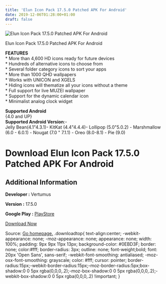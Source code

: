 ```yaml
---
title: 'Elun Icon Pack 17.5.0 Patched APK For Android'
date: 2019-12-06T01:28:00+01:00
draft: false
---
```


![Elun Icon Pack 17.5.0 Patched APK For Android](https://i2.wp.com/apkhome.net/wp-content/uploads/2019/12/Elun-Icon-Pack-17.5.0-Patched.png "Elun Icon Pack 17.5.0 Patched APK For Android")

  

Elun Icon Pack 17.5.0 Patched APK For Android

**FEATURES**  
\* More than 4,600 HD icons ready for future devices  
\* Hundreds of alternative icons to choose from  
\* Several folder category icons to sort your apps  
\* More than 1000 QHD wallpapers  
\* Works with UNICON and XGELS  
\* Hiding icons will thematize all your icons without a theme  
\* Full support for live MUZEI wallpaper  
\* Support for the dynamic calendar icon  
\* Minimalist analog clock widget

**Supported Android**  
{4.0 and UP}  
**Supported Android Version**:-  
Jelly Bean(4.1"4.3.1)- KitKat (4.4"4.4.4)- Lollipop (5.0"5.0.2) - Marshmallow (6.0 - 6.0.1) - Nougat (7.0 " 7.1.1) - Oreo (8.0-8.1) - Pie (9.0)

Download Elun Icon Pack 17.5.0 Patched APK For Android
======================================================

Additional Information
----------------------

**Developer :** Vertumus

**Version :** 17.5.0

**Google Play :** [PlayStore](https://play.google.com/store/apps/details?id=com.vertumus.elun)

  

[Download Now](https://store4app.co/post/elun-icon-pack-17-5-0-patched-apk-for-android_1575304703)

  
Source: [Go homepage.](https://store4app.co/post/elun-icon-pack-17-5-0-patched-apk-for-android_1575304703) .downloadtop{ text-align:center; -webkit-appearance: none; -moz-appearance: none; appearance: none; width: 100%; padding: 9px 9px 11px 13px; background-color: #0EBD3F; border: none; color:#fff; border-radius: 3px; outline: none; font-weight;bold; font: 20px 'Open Sans', sans-serif; -webkit-font-smoothing: antialiased; -moz-osx-font-smoothing: grayscale; color: #fff; cursor: pointer; border-radius:15px;-webkit-border-radius:15px;-moz-border-radius:5px;box-shadow:0 0 5px rgba(0,0,0,.2);-moz-box-shadow:0 0 5px rgba(0,0,0,.2);-webkit-box-shadow:0 0 5px rgba(0,0,0,.2) !important; }